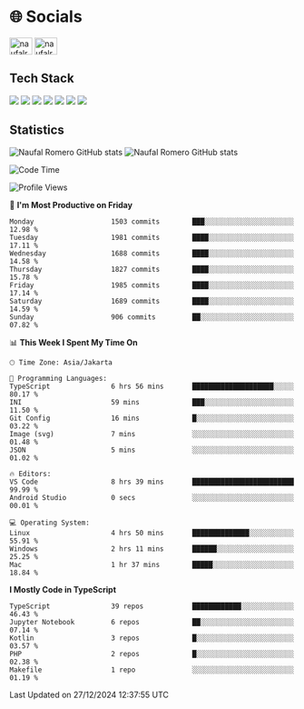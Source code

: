 <h1 align="">🌐 Socials</h1>
<p align="left">
<a href="https://linkedin.com/in/naufal-romero-putra-pratama-9ab816177/" target="blank"><img align="center" src="https://raw.githubusercontent.com/rahuldkjain/github-profile-readme-generator/master/src/images/icons/Social/linked-in-alt.svg" alt="naufalromero" height="30" width="40" /></a>
<a href="https://instagram.com/naufalromero" target="blank"><img align="center" src="https://raw.githubusercontent.com/rahuldkjain/github-profile-readme-generator/master/src/images/icons/Social/instagram.svg" alt="naufalromero" height="30" width="40" /></a>
</p>


<h2 align="">Tech Stack</h2>
<div align="">
  <img src="https://img.shields.io/badge/next.js-000000?style=for-the-badge&logo=nextdotjs&logoColor=white"/>
 <img src="https://img.shields.io/badge/typescript-%23007ACC.svg?style=for-the-badge&logo=typescript&logoColor=white"/>
 <img src="https://img.shields.io/badge/react-%2320232a.svg?style=for-the-badge&logo=react&logoColor=%2361DAFB"/>
 <img src="https://img.shields.io/badge/tailwindcss-%2338B2AC.svg?style=for-the-badge&logo=tailwind-css&logoColor=white"/>
 <img src="https://img.shields.io/badge/Prisma-3982CE?style=for-the-badge&logo=Prisma&logoColor=white"/>
 <img src="https://img.shields.io/badge/javascript-%23323330.svg?style=for-the-badge&logo=javascript&logoColor=%23F7DF1E"/>
 <img src="https://img.shields.io/badge/java-%23ED8B00.svg?style=for-the-badge&logo=openjdk&logoColor=white"/>
</div>


<h2 align="">Statistics</h2>
<div align="">
<img src="https://github-readme-stats-xi-nine-74.vercel.app/api?username=romves&show_icons=true&theme=tokyonight&include_all_commits=true&count_private=true" alt="Naufal Romero GitHub stats"/>
<img src="https://github-readme-stats-xi-nine-74.vercel.app/api/top-langs/?username=romves&theme=tokyonight&hide_border=false&include_all_commits=true&count_private=true&layout=compact" alt="Naufal Romero GitHub stats"/>
</div>

<!--START_SECTION:waka-->
![Code Time](http://img.shields.io/badge/Code%20Time-1%2C851%20hrs%2028%20mins-blue)

![Profile Views](http://img.shields.io/badge/Profile%20Views-0-blue)

📅 **I'm Most Productive on Friday** 

```text
Monday                   1503 commits        ███░░░░░░░░░░░░░░░░░░░░░░   12.98 % 
Tuesday                  1981 commits        ████░░░░░░░░░░░░░░░░░░░░░   17.11 % 
Wednesday                1688 commits        ████░░░░░░░░░░░░░░░░░░░░░   14.58 % 
Thursday                 1827 commits        ████░░░░░░░░░░░░░░░░░░░░░   15.78 % 
Friday                   1985 commits        ████░░░░░░░░░░░░░░░░░░░░░   17.14 % 
Saturday                 1689 commits        ████░░░░░░░░░░░░░░░░░░░░░   14.59 % 
Sunday                   906 commits         ██░░░░░░░░░░░░░░░░░░░░░░░   07.82 % 
```


📊 **This Week I Spent My Time On** 

```text
🕑︎ Time Zone: Asia/Jakarta

💬 Programming Languages: 
TypeScript               6 hrs 56 mins       ████████████████████░░░░░   80.17 % 
INI                      59 mins             ███░░░░░░░░░░░░░░░░░░░░░░   11.50 % 
Git Config               16 mins             █░░░░░░░░░░░░░░░░░░░░░░░░   03.22 % 
Image (svg)              7 mins              ░░░░░░░░░░░░░░░░░░░░░░░░░   01.48 % 
JSON                     5 mins              ░░░░░░░░░░░░░░░░░░░░░░░░░   01.02 % 

🔥 Editors: 
VS Code                  8 hrs 39 mins       █████████████████████████   99.99 % 
Android Studio           0 secs              ░░░░░░░░░░░░░░░░░░░░░░░░░   00.01 % 

💻 Operating System: 
Linux                    4 hrs 50 mins       ██████████████░░░░░░░░░░░   55.91 % 
Windows                  2 hrs 11 mins       ██████░░░░░░░░░░░░░░░░░░░   25.25 % 
Mac                      1 hr 37 mins        █████░░░░░░░░░░░░░░░░░░░░   18.84 % 
```

**I Mostly Code in TypeScript** 

```text
TypeScript               39 repos            ████████████░░░░░░░░░░░░░   46.43 % 
Jupyter Notebook         6 repos             ██░░░░░░░░░░░░░░░░░░░░░░░   07.14 % 
Kotlin                   3 repos             █░░░░░░░░░░░░░░░░░░░░░░░░   03.57 % 
PHP                      2 repos             █░░░░░░░░░░░░░░░░░░░░░░░░   02.38 % 
Makefile                 1 repo              ░░░░░░░░░░░░░░░░░░░░░░░░░   01.19 % 
```




 Last Updated on 27/12/2024 12:37:55 UTC
<!--END_SECTION:waka-->
